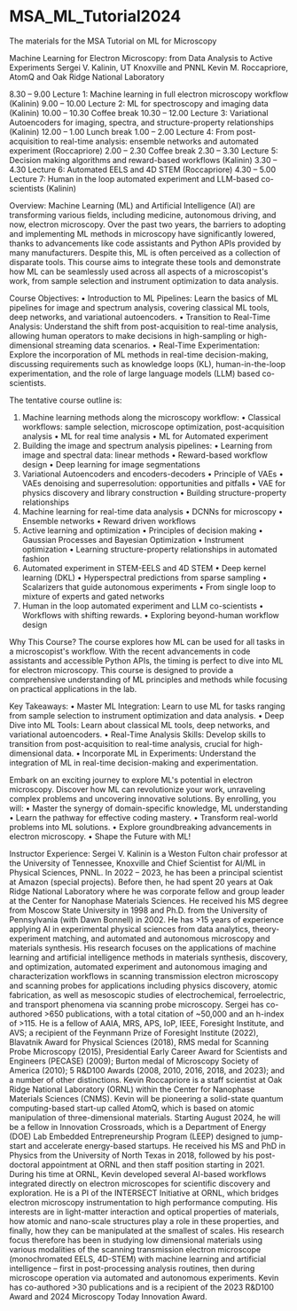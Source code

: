 # MSA_ML_Tutorial2024
The materials for the MSA Tutorial on ML for Microscopy

Machine Learning for Electron Microscopy: from Data Analysis to Active Experiments
Sergei V. Kalinin, UT Knoxville and PNNL
Kevin M. Roccapriore, AtomQ and Oak Ridge National Laboratory

8.30 – 9.00 	Lecture 1: Machine learning in full electron microscopy workflow (Kalinin)
9.00 – 10.00 	Lecture 2: ML for spectroscopy and imaging data (Kalinin)
10.00 – 10.30 	Coffee break
10.30 – 12.00 	Lecture 3: Variational Autoencoders for imaging, spectra, and structure-property 			relationships (Kalinin)
12.00 – 1.00 	Lunch break
1.00 – 2.00 	Lecture 4: From post-acquisition to real-time analysis: ensemble networks and 			automated experiment (Roccapriore)
2.00 – 2.30 	Coffee break
2.30 – 3.30 	Lecture 5: Decision making algorithms and reward-based workflows (Kalinin)
3.30 – 4.30 	Lecture 6: Automated EELS and 4D STEM (Roccapriore)
4.30 – 5.00 	Lecture 7: Human in the loop automated experiment and LLM-based co-scientists 			(Kalinin)

Overview:
Machine Learning (ML) and Artificial Intelligence (AI) are transforming various fields, including medicine, autonomous driving, and now, electron microscopy. Over the past two years, the barriers to adopting and implementing ML methods in microscopy have significantly lowered, thanks to advancements like code assistants and Python APIs provided by many manufacturers. Despite this, ML is often perceived as a collection of disparate tools. This course aims to integrate these tools and demonstrate how ML can be seamlessly used across all aspects of a microscopist's work, from sample selection and instrument optimization to data analysis.

Course Objectives:
•	Introduction to ML Pipelines: Learn the basics of ML pipelines for image and spectrum analysis, covering classical ML tools, deep networks, and variational autoencoders.
•	Transition to Real-Time Analysis: Understand the shift from post-acquisition to real-time analysis, allowing human operators to make decisions in high-sampling or high-dimensional streaming data scenarios.
•	Real-Time Experimentation: Explore the incorporation of ML methods in real-time decision-making, discussing requirements such as knowledge loops (KL), human-in-the-loop experimentation, and the role of large language models (LLM) based co-scientists.

The tentative course outline is:
1.	Machine learning methods along the microscopy workflow: 
•	Classical workflows: sample selection, microscope optimization, post-acquisition analysis
•	ML for real time analysis
•	ML for Automated experiment
2.	Building the image and spectrum analysis pipelines:
•	Learning from image and spectral data: linear methods
•	Reward-based workflow design
•	Deep learning for image segmentations
3.	Variational Autoencoders and encoders-decoders
•	Principle of VAEs
•	VAEs denoising and superresolution: opportunities and pitfalls
•	VAE for physics discovery and library construction
•	Building structure-property relationships
4.	Machine learning for real-time data analysis
•	DCNNs for microscopy
•	Ensemble networks
•	Reward driven workflows
5.	Active learning and optimization
•	Principles of decision making
•	Gaussian Processes and Bayesian Optimization
•	Instrument optimization
•	Learning structure-property relationships in automated fashion
6.	Automated experiment in STEM-EELS and 4D STEM
•	Deep kernel learning (DKL)
•	Hyperspectral predictions from sparse sampling
•	Scalarizers that guide autonomous experiments
•	From single loop to mixture of experts and gated networks
7.	Human in the loop automated experiment and LLM co-scientists
•	Workflows with shifting rewards.
•	Exploring beyond-human workflow design


Why This Course?
The course explores how ML can be used for all tasks in a microscopist's workflow. With the recent advancements in code assistants and accessible Python APIs, the timing is perfect to dive into ML for electron microscopy. This course is designed to provide a comprehensive understanding of ML principles and methods while focusing on practical applications in the lab.

Key Takeaways:
•	Master ML Integration: Learn to use ML for tasks ranging from sample selection to instrument optimization and data analysis.
•	Deep Dive into ML Tools: Learn about classical ML tools, deep networks, and variational autoencoders.
•	Real-Time Analysis Skills: Develop skills to transition from post-acquisition to real-time analysis, crucial for high-dimensional data.
•	Incorporate ML in Experiments: Understand the integration of ML in real-time decision-making and experimentation.

Embark on an exciting journey to explore ML's potential in electron microscopy. Discover how ML can revolutionize your work, unraveling complex problems and uncovering innovative solutions. By enrolling, you will:
•	Master the synergy of domain-specific knowledge, ML understanding
•	Learn the pathway for effective coding mastery.
•	Transform real-world problems into ML solutions.
•	Explore groundbreaking advancements in electron microscopy.
•	Shape the Future with ML!

Instructor Experience:
Sergei V. Kalinin is a Weston Fulton chair professor at the University of Tennessee, Knoxville and Chief Scientist for AI/ML in Physical Sciences, PNNL. In 2022 – 2023, he has been a principal scientist at Amazon (special projects). Before then, he had spent 20 years at Oak Ridge National Laboratory where he was corporate fellow and group leader at the Center for Nanophase Materials Sciences. He received his MS degree from Moscow State University in 1998 and Ph.D. from the University of Pennsylvania (with Dawn Bonnell) in 2002. He has >15 years of experience applying AI in experimental physical sciences from data analytics, theory-experiment matching, and automated and autonomous microscopy and materials synthesis. His research focuses on the applications of machine learning and artificial intelligence methods in materials synthesis, discovery, and optimization, automated experiment and autonomous imaging and characterization workflows in scanning transmission electron microscopy and scanning probes for applications including physics discovery, atomic fabrication, as well as mesoscopic studies of electrochemical, ferroelectric, and transport phenomena via scanning probe microscopy. Sergei has co-authored >650 publications, with a total citation of ~50,000 and an h-index of >115. He is a fellow of AAIA, MRS, APS, IoP, IEEE, Foresight Institute, and AVS; a recipient of the Feynmann Prize of Foresight Institute (2022), Blavatnik Award for Physical Sciences (2018), RMS medal for Scanning Probe Microscopy (2015), Presidential Early Career Award for Scientists and Engineers (PECASE) (2009); Burton medal of Microscopy Society of America (2010); 5 R&D100 Awards (2008, 2010, 2016, 2018, and 2023); and a number of other distinctions.
Kevin Roccapriore is a staff scientist at Oak Ridge National Laboratory (ORNL) within the Center for Nanophase Materials Sciences (CNMS). Kevin will be pioneering a solid-state quantum computing-based start-up called AtomQ, which is based on atomic manipulation of three-dimensional materials. Starting August 2024, he will be a fellow in Innovation Crossroads, which is a Department of Energy (DOE) Lab Embedded Entrepreneurship Program (LEEP) designed to jump-start and accelerate energy-based startups. He received his MS and PhD in Physics from the University of North Texas in 2018, followed by his post-doctoral appointment at ORNL and then staff position starting in 2021. During his time at ORNL, Kevin developed several AI-based workflows integrated directly on electron microscopes for scientific discovery and exploration. He is a PI of the INTERSECT Initiative at ORNL, which bridges electron microscopy instrumentation to high performance computing. His interests are in light-matter interaction and optical properties of materials, how atomic and nano-scale structures play a role in these properties, and finally, how they can be manipulated at the smallest of scales. His research focus therefore has been in studying low dimensional materials using various modalities of the scanning transmission electron microscope (monochromated EELS, 4D-STEM) with machine learning and artificial intelligence – first in post-processing analysis routines, then  during microscope operation via automated and autonomous experiments. Kevin has co-authored >30 publications and is a recipient of the 2023 R&D100 Award and 2024 Microscopy Today Innovation Award.

